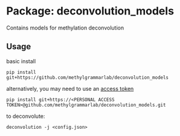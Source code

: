 # Package: deconvolution_models

Contains models for methylation deconvolution


## Usage

basic install
```
pip install git+https://github.com/methylgrammarlab/deconvolution_models
```
alternatively, you may need to use an [access token](https://docs.github.com/en/authentication/keeping-your-account-and-data-secure/creating-a-personal-access-token)
```
pip install git+https://<PERSONAL ACCESS TOKEN>@github.com/methylgrammarlab/deconvolution_models.git
```

to deconvolute:
```
deconvolution -j <config.json>
```
